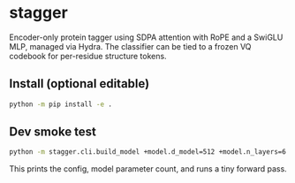 # stagger

Encoder-only protein tagger using SDPA attention with RoPE and a SwiGLU MLP, managed via Hydra. The classifier can be tied to a frozen VQ codebook for per-residue structure tokens.

## Install (optional editable)

```bash
python -m pip install -e .
```

## Dev smoke test

```bash
python -m stagger.cli.build_model +model.d_model=512 +model.n_layers=6
```

This prints the config, model parameter count, and runs a tiny forward pass.
